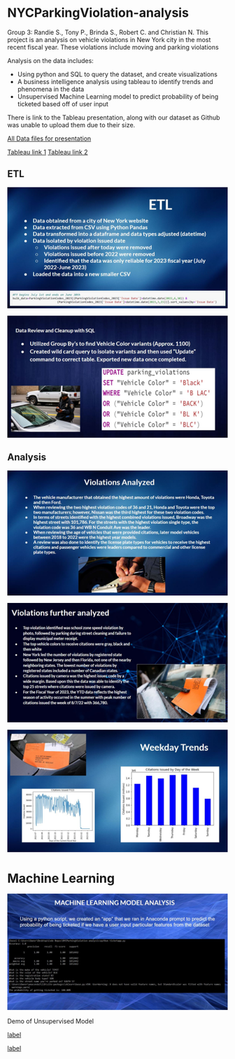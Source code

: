 # NYCParkingViolation-analysis

Group 3: Randie S., Tony P., Brinda S., Robert C. and Christian N.
This project is an analysis on vehicle violations in New York city in the most recent fiscal year. These violations include moving and parking violations

Analysis on the data includes:
- Using python and SQL to query the dataset, and create visualizations
- A business intelligence analysis using tableau to identify trends and phenomena in the data
- Unsupervised Machine Learning model to predict probability of being ticketed based off of user input

There is link to the Tableau presentation, along with our dataset as Github was unable to upload them due to their size.

[All Data files for presentation](https://drive.google.com/drive/folders/1hjJyH2syDmBRu-ekDTNM1XPxay9P8_Cn?usp=share_link)

[Tableau link 1](https://public.tableau.com/app/profile/robert.casiano/viz/NYCParkingTickets_16788215474100/NYCParkingViolationsAnalysis?publish=yes) 
[Tableau link 2](https://public.tableau.com/views/NYCproject/Story1?:language=en-US&publish=yes&:display_count=n&:origin=viz_share_link)

## ETL
![Alt text](Pictures/ETLslide.JPG)

![Alt text](Pictures/ETLslide2.JPG)

## Analysis

![Alt text](Pictures/Analysis1.JPG)

![Alt text](Pictures/Analysis2.JPG)

![Alt text](Pictures/Analysis3.JPG)

# Machine Learning

![Alt text](Pictures/ML1.JPG)

Demo of Unsupervised Model

[label](Pictures/APrompt1.mp4)

[label](Pictures/APrompt2.mp4)